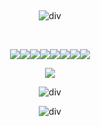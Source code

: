  ‎<div id="header" align="center">

![div](https://imgur.com/1DkWxCT.png)

‎  ‎  ‎  ‎‎ ‎  ‎  ‎  ‎‎  ‎  ‎‎ 
<div id="header" align="center">

![](https://imgur.com/s8KaDbP.png)![](https://imgur.com/N3wyKbW.png)![](https://imgur.com/BsVVz9G.png)![](https://imgur.com/UF2TaAO.png)![](https://imgur.com/aV1KzOu.png)![](https://imgur.com/GvS6OCB.png)![](https://imgur.com/tgi0iDe.png)![](https://imgur.com/qpGNN3n.png)
<div id="header" align="center">

![](https://komarev.com/ghpvc/?username=pristineprowler&color=2B2944&label=♎︎)

![div](https://imgur.com/u7ljL0p.png)


![div](https://imgur.com/AcCNnld.png)

